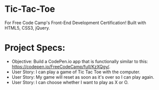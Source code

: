 # Tic-Tac-Toe

For Free Code Camp's Front-End Development Certification! Built with HTML5, CSS3, jQuery.

# Project Specs:
* Objective: Build a CodePen.io app that is functionally similar to this: https://codepen.io/FreeCodeCamp/full/KzXQgy/.
* User Story: I can play a game of Tic Tac Toe with the computer.
* User Story: My game will reset as soon as it's over so I can play again.
* User Story: I can choose whether I want to play as X or O.
